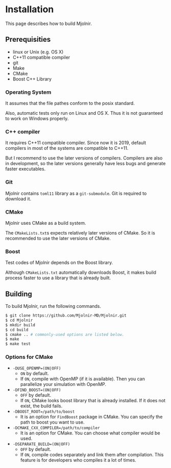 # Installation

This page describes how to build Mjolnir.

## Prerequisities

- linux or Unix (e.g. OS X)
- C++11 compatible compiler
- git
- Make
- CMake
- Boost C++ Library

### Operating System

It assumes that the file pathes conform to the posix standard.

Also, automatic tests only run on Linux and OS X. Thus it is not guaranteed
to work on Windows properly.

### C++ compiler

It requires C++11 compatible compiler. Since now it is 2019, default compilers
in most of the systems are compatible to C++11.

But I recommend to use the later versions of compilers. Compilers are also
in development, so the later versions generally have less bugs and generate
faster executables.

### Git

Mjolnir contains `toml11` library as a `git-submodule`.
 Git is required to download it.

### CMake

Mjolnir uses CMake as a build system.

The `CMakeLists.txt`s expects relatively later versions of CMake.
So it is recommended to use the later versions of CMake.

### Boost

Test codes of Mjolnir depends on the Boost library.

Although `CMakeLists.txt` automatically downloads Boost, it makes build process
faster to use a library that is already built.

## Building

To build Mjolnir, run the following commands.

```sh
$ git clone https://github.com/Mjolnir-MD/Mjolnir.git
$ cd Mjolnir
$ mkdir build
$ cd build
$ cmake .. # commonly-used options are listed below.
$ make
$ make test
```

### Options for CMake

- `-DUSE_OPENMP=(ON|OFF)`
  - `ON` by default.
  - If `ON`, compile with OpenMP (if it is available).
    Then you can parallelize your simulation with OpenMP.
- `-DFIND_BOOST=(ON|OFF)`
  - `OFF` by default.
  - If `ON`, CMake looks boost library that is already installed.
    If it does not exist, the build fails.
- `-DBOOST_ROOT=/path/to/boost`
  - It is an option for `FindBoost` package in CMake.
    You can specify the path to boost you want to use.
- `-DCMAKE_CXX_COMPILER=/path/to/compiler`
  - It is an option for CMake. You can choose what compiler would be used.
- `-DSEPARATE_BUILD=(ON|OFF)`
  - `OFF` by default.
  - If `ON`, compile codes separately and link them after compilation.
    This feature is for developers who compiles it a lot of times.
